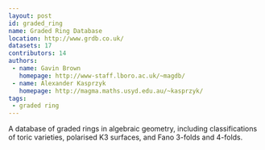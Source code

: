 ```yaml
---
layout: post
id: graded_ring
name: Graded Ring Database
location: http://www.grdb.co.uk/
datasets: 17
contributors: 14
authors:
 - name: Gavin Brown
   homepage: http://www-staff.lboro.ac.uk/~magdb/
 - name: Alexander Kasprzyk
   homepage: http://magma.maths.usyd.edu.au/~kasprzyk/
tags:
 - graded ring
---
```


A database of graded rings in algebraic geometry, including classifications of toric varieties, polarised K3 surfaces, and Fano 3-folds and 4-folds.
